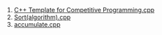 1. [C++ Template for Competitive Programming.cpp](https://github.com/VisheshPatel/CPP_Templates/blob/master/C%2B%2B%20Template%20for%20Competitive%20Programming.cpp)
2. [Sort(algorithm).cpp](https://github.com/VisheshPatel/CPP_Templates/blob/master/sort(algorithm).cpp)
3. [accumulate.cpp](https://github.com/VisheshPatel/CPP_Templates/blob/master/accumulate.cpp)

